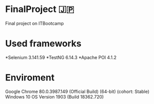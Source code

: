 # FinalProject :jp:
Final project on ITBootcamp

# Used frameworks
*Selenium 3.141.59
*TestNG 6.14.3
*Apache POI 4.1.2

# Enviroment
Google Chrome 80.0.3987.149 (Official Build) (64-bit) (cohort: Stable)
Windows 10 OS Version 1903 (Build 18362.720)



